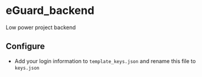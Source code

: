 # eGuard_backend
Low power project backend

## Configure
- Add your login information to `template_keys.json` and rename this file to `keys.json`

